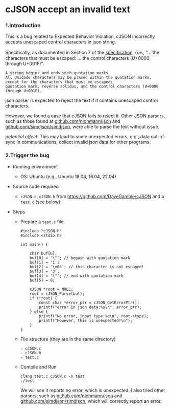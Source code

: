 # cJSON accept an invalid text

### 1.Introduction

This is a bug related to Expected Behavior Violation, cJSON incorrectly accepts unescaped control characters in json string.

Specifically, as documented in Section 7 of the [specification][1]（i.e., "... the characters that must be escaped: ... the control characters (U+0000 through U+001F)".

```
A string begins and ends with quotation marks.  
All Unicode characters may be placed within the quotation marks, 
except for the characters that must be escaped:
quotation mark, reverse solidus, and the control characters (U+0000 through U+001F).
```

json parser is expected to reject the text if it contains unescaped control characters.

However, we found a case that cJSON fails to reject it.
Other JSON parsers, such as those found at [github.com/nlohmann/json][3] and [github.com/simdjson/simdjson][2], were able to parse the text without issue.

*potential effect*: This may lead to some unexpected errors, e.g., data out-of-sync in communications, collect invalid json data for other programs.


### 2.Trigger the bug


+ Running environment
	* OS: Ubuntu (e.g., Ubuntu 18.04, 16.04, 22.04)

+ Source code required
	* `cJSON.c`, `cJSON.h` from https://github.com/DaveGamble/cJSON and a `test.c` (see below)

+ Steps

	+ Prepare a `test.c` file
		```
		#include "cJSON.h"
		#include <stdio.h>

		int main() {

			char buf[6];
			buf[0] = '\"'; // begain with quotation mark 
			buf[1] = '1';
			buf[2] = '\x0a'; // this character is not escaped! 
			buf[3] = '3';
			buf[4] = '\"'; // end with quotation mark
			buf[5] = 0;
		
			cJSON *root = NULL;
			root = cJSON_Parse(buf);
			if (!root) {
				const char *error_ptr = cJSON_GetErrorPtr();
				printf("error in json data:%s\n", error_ptr);
			} else {
				printf("No error, input type:%d\n", root->type);
				printf("However, this is unexpected!\n");
			}
		}
		```
		
	+ File structure (they are in the same directory)
		```
		- cJSON.c
		- cJSON.h
		- test.c
		```
	+ Compile and Run
		```
	 	clang test.c cJSON.c -o test
	 	./test

		```
		We will see it reports no error, which is unexpected. I also tried other parsers, such as [github.com/nlohmann/json][3] and [github.com/simdjson/simdjson][2], which will correctly report an error. 



[1]: https://www.rfc-editor.org/rfc/rfc7159
[2]: https://github.com/simdjson/simdjson
[3]: https://github.com/nlohmann/json


